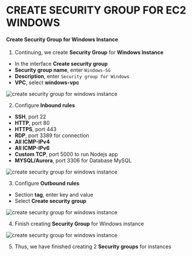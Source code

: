 ﻿
# CREATE SECURITY GROUP FOR EC2 WINDOWS

#### Create Security Group for Windows Instance

1.  Continuing, we create  **Security Group**  for  **Windows Instance**

-   In the interface  **Create security group**
-   **Security group name**, enter  `Windows-SG`
-   **Description**, enter  `Security group for Windows`
-   **VPC**, select  **windows-vpc**

![create security group for windows instance](https://000004.awsstudygroup.com/images/2-Prerequiste/2.4-createsecuritygroupwindows/0001-createsecuritygroupwindows.png?featherlight=false&width=90pc)

2.  Configure  **Inbound rules**

-   **SSH**, port 22
-   **HTTP**, port 80
-   **HTTPS**, port 443
-   **RDP**, port 3389 for connection
-   **All ICMP-IPv4**
-   **All ICMP-IPv6**
-   **Custom TCP**, port 5000 to run Nodejs app
-   **MYSQL/Aurora**, port 3306 for Database MySQL

![create security group for windows instance](https://000004.awsstudygroup.com/images/2-Prerequiste/2.4-createsecuritygroupwindows/0002-createsecuritygroupwindows.png?featherlight=false&width=90pc)

3.  Configure  **Outbound rules**

-   Section  **tag**, enter key and value
-   Select  **Create security group**

![create security group for windows instance](https://000004.awsstudygroup.com/images/2-Prerequiste/2.4-createsecuritygroupwindows/0003-createsecuritygroupwindows.png?featherlight=false&width=90pc)

4.  Finish creating  **Security Group**  for Windows instance

![create security group for windows instance](https://000004.awsstudygroup.com/images/2-Prerequiste/2.4-createsecuritygroupwindows/0004-createsecuritygroupwindows.png?featherlight=false&width=90pc)

5.  Thus, we have finished creating 2  **Security groups**  for instances
